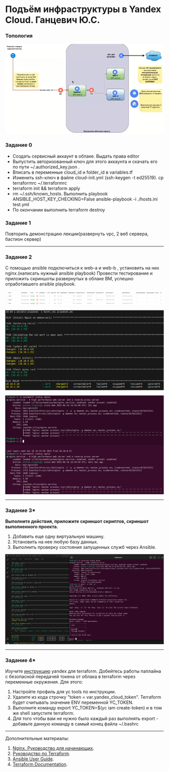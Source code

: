 # Подъём инфраструктуры в Yandex Cloud. Ганцевич Ю.С.
### Топология
![topology](topology.png)

### Задание 0
- Создать сервисный аккаунт в облаке. Выдать права editor
- Выпустить авторизованный ключ для этого аккаунта и скачать его по пути ~/.authorized_key.json .
- Вписать в переменные cloud_id и folder_id в variables.tf
- Изменить ssh-ключ в файле cloud-init.yml (ssh-keygen -t ed25519). cp terraformrc ~/.terraformrc
- terraform init && terraform apply
- rm ~/.ssh/known_hosts. Выполнить playbook ANSIBLE_HOST_KEY_CHECKING=False ansible-playbook -i ./hosts.ini test.yml
- По окончании выполнить terraform destroy

### Задание 1 

Повторить демонстрацию лекции(развернуть vpc, 2 веб сервера, бастион сервер)

---
### Задание 2 

С помощью ansible подключиться к web-a и web-b , установить на них nginx.(написать нужный ansible playbook)
Провести тестирование и приложить скриншоты развернутых в облаке ВМ, успешно отработавшего ansible playbook. 

![VMS](VMs.png)

![ansible](ansible_result.png)

![nginx](nginx.png)

---
### Задание 3*

**Выполните действия, приложите скриншот скриптов, скриншот выполненного проекта.**

1. Добавить еще одну виртуальную машину. 
2. Установить на нее любую базу данных. 
3. Выполнить проверку состояния запущенных служб через Ansible.

![mysql](mysql.png)

--- 
### Задание 4*
Изучите [инструкцию](https://cloud.yandex.ru/docs/tutorials/infrastructure-management/terraform-quickstart) yandex для terraform.
Добейтесь работы паплайна с безопасной передачей токена от облака в terraform через переменные окружения. Для этого:

1. Настройте профиль для yc tools по инструкции.
2. Удалите из кода строчку "token = var.yandex_cloud_token". Terraform будет считывать значение ENV переменной YC_TOKEN.
3. Выполните команду export YC_TOKEN=$(yc iam create-token) и в том же shell запустите terraform.
4. Для того чтобы вам не нужно было каждый раз выполнять export - добавьте данную команду в самый конец файла ~/.bashrc

---

Дополнительные материалы: 

1. [Nginx. Руководство для начинающих](https://nginx.org/ru/docs/beginners_guide.html). 
2. [Руководство по Terraform](https://registry.terraform.io/providers/yandex-cloud/yandex/latest/doc). 
3. [Ansible User Guide](https://docs.ansible.com/ansible/latest/user_guide/index.html).
1. [Terraform Documentation](https://www.terraform.io/docs/index.html).